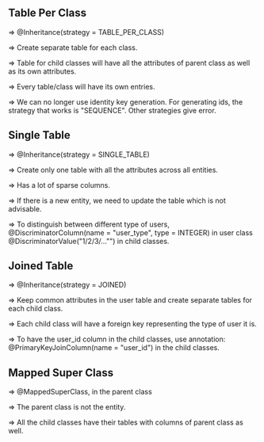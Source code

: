 ## Table Per Class

=> @Inheritance(strategy = TABLE_PER_CLASS)

=> Create separate table for each class.

=> Table for child classes will have all the attributes of parent class as well as its own attributes.

=> Every table/class will have its own entries.

=> We can no longer use identity key generation. For generating ids, the strategy that works is "SEQUENCE".
    Other strategies give error.


## Single Table

=> @Inheritance(strategy = SINGLE_TABLE)

=> Create only one table with all the attributes across all entities.

=> Has a lot of sparse columns.

=> If there is a new entity, we need to update the table which is not advisable.

=> To distinguish between different type of users,
    @DiscriminatorColumn(name = "user_type", type = INTEGER) in user class
    @DiscriminatorValue("1/2/3/..."") in child classes.


## Joined Table

=> @Inheritance(strategy = JOINED)

=> Keep common attributes in the user table and create separate tables for each child class.

=> Each child class will have a foreign key representing the type of user it is.

=> To have the user_id column in the child classes, use annotation:
    @PrimaryKeyJoinColumn(name = "user_id") in the child classes.


## Mapped Super Class

=> @MappedSuperClass, in the parent class

=> The parent class is not the entity.

=> All the child classes have their tables with columns of parent class as well.
